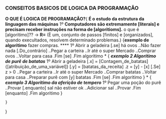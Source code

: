 ### CONSEITOS BASICOS DE LOGICA DA PROGRAMAÇÃO


**O QUE É LOGICA DE PROGRAMAÇÃO?**{
    **É o estudo da estrutura da linguagem das máquinas**
    1º **Computadores são extremamente [literais] e precisam receber instruções na forma de [algoritioms].**
    o que é [algoritimo]?? -> **R=** (È um, conjunto de passos [finitos] e [organizados], quando execultados, resolvem determinado problemas.)
    {**exemplo de algoritimo**
        fazer compras.
        ****
        1º Abrir a geladeira
            [.se] há ovos
        ..Não fazer nada
            [.Do_contrário]
        ..Pegar a carteira
        ..Ir até o super Mercado
        ..Comprar ovos
        ..Voltar para casa
        .Fim [se]
        .Fim algoritimo
        *
        {
            ***exemplo 2 Algoritimo de purê de batatas***
            1º Abrir a geladeira
            [.x] = [Contagem_de_batatas]
                                        {[atribuição_de_uma_variável]}
            [.y] = [batatas_da_receita]
            .z = [y] - [x]
                [.Se] z > 0
            ..Pegar a carteira
            ..Ir até o super Mercado
            ..Comprar batatas
            ..Voltar para casa
            ..Preparar purê com [y] batatas
            .Fim [se]
            .Fim algoritimo
        }
        *
        {
            ***exemplo 3 Algoritimo da aferição de tempero***
            1º Pegar uma poção do purê
            ..Provar
                [.enquanto] sal não estiver ok
            ..Adicionar sal
            ..Provar
            .Fim [enquanto]
            .Fim algoritimo
        }

    }
}